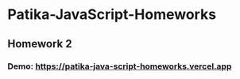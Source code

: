 ﻿# Patika-JavaScript-Homeworks
 
 ## Homework 2

### Demo: https://patika-java-script-homeworks.vercel.app
